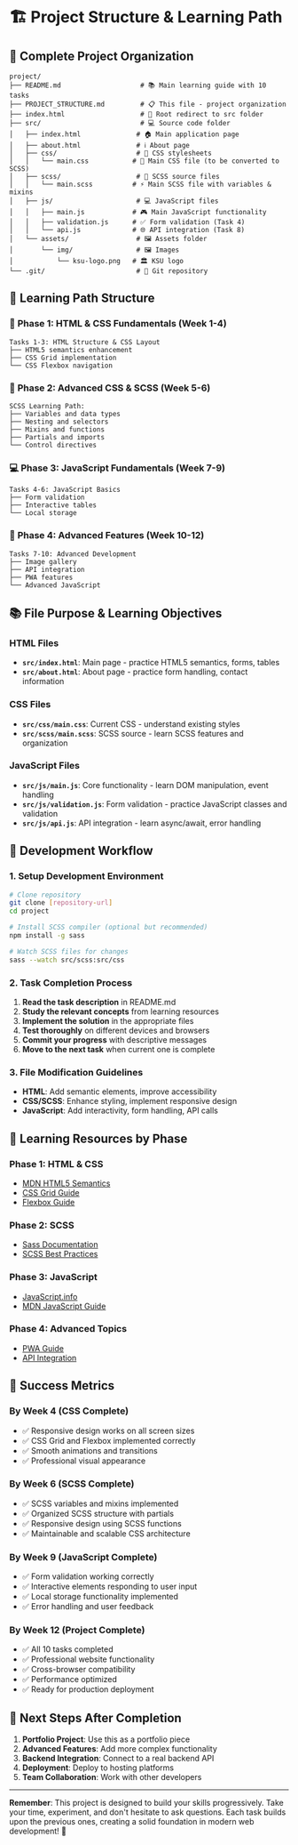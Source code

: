# 🏗️ Project Structure & Learning Path

## 📁 Complete Project Organization

```
project/
├── README.md                    # 📚 Main learning guide with 10 tasks
├── PROJECT_STRUCTURE.md         # 📋 This file - project organization
├── index.html                   # 🔄 Root redirect to src folder
├── src/                         # 💻 Source code folder
│   ├── index.html              # 🏠 Main application page
│   ├── about.html              # ℹ️ About page
│   ├── css/                    # 🎨 CSS stylesheets
│   │   └── main.css           # 🎯 Main CSS file (to be converted to SCSS)
│   ├── scss/                   # 🚀 SCSS source files
│   │   └── main.scss          # ⚡ Main SCSS file with variables & mixins
│   ├── js/                     # 💻 JavaScript files
│   │   ├── main.js            # 🎮 Main JavaScript functionality
│   │   ├── validation.js      # ✅ Form validation (Task 4)
│   │   └── api.js             # 🌐 API integration (Task 8)
│   └── assets/                 # 🖼️ Assets folder
│       └── img/                # 🖼️ Images
│           └── ksu-logo.png   # 🏛️ KSU logo
└── .git/                       # 📝 Git repository
```

## 🎯 Learning Path Structure

### 🌟 **Phase 1: HTML & CSS Fundamentals (Week 1-4)**
```
Tasks 1-3: HTML Structure & CSS Layout
├── HTML5 semantics enhancement
├── CSS Grid implementation
└── CSS Flexbox navigation
```

### 🎨 **Phase 2: Advanced CSS & SCSS (Week 5-6)**
```
SCSS Learning Path:
├── Variables and data types
├── Nesting and selectors
├── Mixins and functions
├── Partials and imports
└── Control directives
```

### 💻 **Phase 3: JavaScript Fundamentals (Week 7-9)**
```
Tasks 4-6: JavaScript Basics
├── Form validation
├── Interactive tables
└── Local storage
```

### 🚀 **Phase 4: Advanced Features (Week 10-12)**
```
Tasks 7-10: Advanced Development
├── Image gallery
├── API integration
├── PWA features
└── Advanced JavaScript
```

## 📚 File Purpose & Learning Objectives

### **HTML Files**
- **`src/index.html`**: Main page - practice HTML5 semantics, forms, tables
- **`src/about.html`**: About page - practice form handling, contact information

### **CSS Files**
- **`src/css/main.css`**: Current CSS - understand existing styles
- **`src/scss/main.scss`**: SCSS source - learn SCSS features and organization

### **JavaScript Files**
- **`src/js/main.js`**: Core functionality - learn DOM manipulation, event handling
- **`src/js/validation.js`**: Form validation - practice JavaScript classes and validation
- **`src/js/api.js`**: API integration - learn async/await, error handling

## 🔧 Development Workflow

### **1. Setup Development Environment**
```bash
# Clone repository
git clone [repository-url]
cd project

# Install SCSS compiler (optional but recommended)
npm install -g sass

# Watch SCSS files for changes
sass --watch src/scss:src/css
```

### **2. Task Completion Process**
1. **Read the task description** in README.md
2. **Study the relevant concepts** from learning resources
3. **Implement the solution** in the appropriate files
4. **Test thoroughly** on different devices and browsers
5. **Commit your progress** with descriptive messages
6. **Move to the next task** when current one is complete

### **3. File Modification Guidelines**
- **HTML**: Add semantic elements, improve accessibility
- **CSS/SCSS**: Enhance styling, implement responsive design
- **JavaScript**: Add interactivity, form handling, API calls

## 📖 Learning Resources by Phase

### **Phase 1: HTML & CSS**
- [MDN HTML5 Semantics](https://developer.mozilla.org/en-US/docs/Web/HTML/Element)
- [CSS Grid Guide](https://css-tricks.com/snippets/css/complete-guide-grid/)
- [Flexbox Guide](https://css-tricks.com/snippets/css/a-guide-to-flexbox/)

### **Phase 2: SCSS**
- [Sass Documentation](https://sass-lang.com/documentation)
- [SCSS Best Practices](https://sass-guidelin.es/)

### **Phase 3: JavaScript**
- [JavaScript.info](https://javascript.info/)
- [MDN JavaScript Guide](https://developer.mozilla.org/en-US/docs/Web/JavaScript/Guide)

### **Phase 4: Advanced Topics**
- [PWA Guide](https://web.dev/progressive-web-apps/)
- [API Integration](https://developer.mozilla.org/en-US/docs/Web/API/Fetch_API)

## 🎯 Success Metrics

### **By Week 4 (CSS Complete)**
- ✅ Responsive design works on all screen sizes
- ✅ CSS Grid and Flexbox implemented correctly
- ✅ Smooth animations and transitions
- ✅ Professional visual appearance

### **By Week 6 (SCSS Complete)**
- ✅ SCSS variables and mixins implemented
- ✅ Organized SCSS structure with partials
- ✅ Responsive design using SCSS functions
- ✅ Maintainable and scalable CSS architecture

### **By Week 9 (JavaScript Complete)**
- ✅ Form validation working correctly
- ✅ Interactive elements responding to user input
- ✅ Local storage functionality implemented
- ✅ Error handling and user feedback

### **By Week 12 (Project Complete)**
- ✅ All 10 tasks completed
- ✅ Professional website functionality
- ✅ Cross-browser compatibility
- ✅ Performance optimized
- ✅ Ready for production deployment

## 🚀 Next Steps After Completion

1. **Portfolio Project**: Use this as a portfolio piece
2. **Advanced Features**: Add more complex functionality
3. **Backend Integration**: Connect to a real backend API
4. **Deployment**: Deploy to hosting platforms
5. **Team Collaboration**: Work with other developers

---

**Remember**: This project is designed to build your skills progressively. Take your time, experiment, and don't hesitate to ask questions. Each task builds upon the previous ones, creating a solid foundation in modern web development! 🎉
